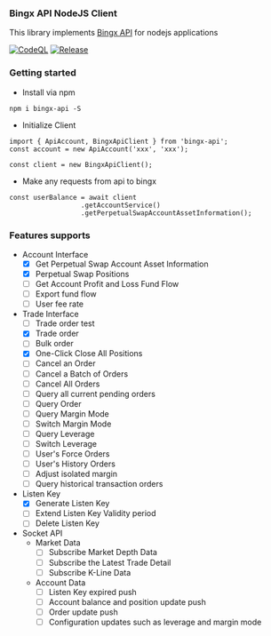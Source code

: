 ### Bingx API NodeJS Client
This library implements [Bingx API](https://bingx-api.github.io/docs/#/swapV2/introduce) for nodejs applications

[![CodeQL](https://github.com/singlesly/bingx-api/actions/workflows/codeql.yml/badge.svg)](https://github.com/singlesly/bingx-api/actions/workflows/codeql.yml) [![Release](https://github.com/singlesly/bingx-api/actions/workflows/release.yml/badge.svg)](https://github.com/singlesly/bingx-api/actions/workflows/release.yml)

### Getting started
* Install via npm
```shell
npm i bingx-api -S
```
* Initialize Client
```shell
import { ApiAccount, BingxApiClient } from 'bingx-api';
const account = new ApiAccount('xxx', 'xxx');

const client = new BingxApiClient();
```

* Make any requests from api to bingx
```shell
const userBalance = await client
                  .getAccountService()
                  .getPerpetualSwapAccountAssetInformation();
```

### Features supports

* Account Interface
    - [x] Get Perpetual Swap Account Asset Information
    - [x] Perpetual Swap Positions
    - [ ] Get Account Profit and Loss Fund Flow
    - [ ] Export fund flow
    - [ ] User fee rate
* Trade Interface
    - [ ] Trade order test
    - [x] Trade order
    - [ ] Bulk order
    - [x] One-Click Close All Positions
    - [ ] Cancel an Order
    - [ ] Cancel a Batch of Orders
    - [ ] Cancel All Orders
    - [ ] Query all current pending orders
    - [ ] Query Order
    - [ ] Query Margin Mode
    - [ ] Switch Margin Mode
    - [ ] Query Leverage
    - [ ] Switch Leverage
    - [ ] User's Force Orders
    - [ ] User's History Orders
    - [ ] Adjust isolated margin
    - [ ] Query historical transaction orders
* Listen Key
    - [x] Generate Listen Key
    - [ ] Extend Listen Key Validity period
    - [ ] Delete Listen Key
* Socket API
    * Market Data
        - [ ] Subscribe Market Depth Data
        - [ ] Subscribe the Latest Trade Detail
        - [ ] Subscribe K-Line Data
    * Account Data
        - [ ] Listen Key expired push
        - [ ] Account balance and position update push
        - [ ] Order update push
        - [ ] Configuration updates such as leverage and margin mode
